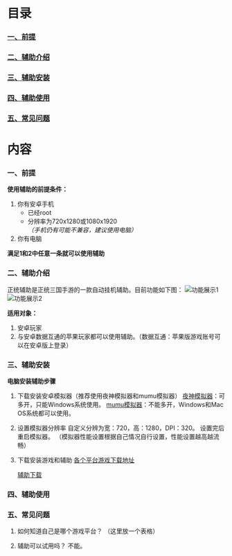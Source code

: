 # 目录
### [一、前提](#one)
### [二、辅助介绍](#two)
### [三、辅助安装](#three)
### [四、辅助使用](#four)
### [五、常见问题](#five)



<span id="one"> <span>
# 内容
### 一、前提
**使用辅助的前提条件：**
1. 你有安卓手机
	* 已经root
	* 分辨率为720x1280或1080x1920
	*（手机仍有可能不兼容，建议使用电脑）*
2. 你有电脑

**满足1和2中任意一条就可以使用辅助**



<span id="two"> <span>
### 二、辅助介绍
正统辅助是正统三国手游的一款自动挂机辅助。目前功能如下图：
![功能展示1](/imgs/功能展示1)
![功能展示2](/imgs/功能展示2)

**适用对象：**
1. 安卓玩家
2. 与安卓数据互通的苹果玩家都可以使用辅助。（数据互通：苹果版游戏账号可以在安卓版上登录）



<span id="three"> <span>
### 三、辅助安装
**电脑安装辅助步骤**
1. 下载安装安卓模拟器（推荐使用夜神模拟器和mumu模拟器）
	[夜神模拟器](http://www.yeshen.com)：可多开，只能Windows系统使用。
	[mumu模拟器](http://mumu.163.com)：不能多开，Windows和Mac OS系统都可以使用。
2. 设置模拟器分辨率
	自定义分辨为宽：720，高：1280，DPI：320。
	设置完后重启模拟器。
	（模拟器性能设置根据自己情况自行设置，性能设置越高越流畅）
3. 下载安装游戏和辅助
	[各个平台游戏下载地址](https://github.com/liuyong0/liuyong0.github.io/blob/master/%E5%90%84%E4%B8%AA%E5%B9%B3%E5%8F%B0%E6%B8%B8%E6%88%8F%E4%B8%8B%E8%BD%BD%E5%9C%B0%E5%9D%80.md)
	
	[辅助下载](https://github.com/liuyong0/liuyong0.github.io/raw/master/%E6%AD%A3%E7%BB%9F%E8%BE%85%E5%8A%A9V1.80.apk)
	

	
<span id="four"> <span>
### 四、辅助使用




<span id="five"> <span>
### 五、常见问题
1. 如何知道自己是哪个游戏平台？
	（这里放一个表格）

2. 辅助可以试用吗？
	不能。
